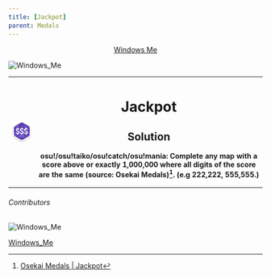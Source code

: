 ```yaml
---
title: [Jackpot]
parent: Medals
---
```


<t><center>[Windows Me](https://osu.ppy.sh/users/28893698)</center>
<link rel="stylesheet" href="../profile.css"></t>

![Windows_Me](https://a.ppy.sh/28893698_q.jpeg#author "Windows_Me")

<p><table>
<tbody><tr>
<th>
<img src="./img/all-secret-jackpot@2x.png" alt="Jackpot" title="Jackpot" /></th><th></p>

# Jackpot

## Solution

osu!/osu!taiko/osu!catch/osu!mania: Complete any map with a score above or exactly 1,000,000 where all digits of the score are the same (source: Osekai Medals)[^1]. (e.g 222,222, 555,555.)
</table>

[^1]: [Osekai Medals | Jackpot](https://osekai.net/medals/?medal=Jackpot)

###### Contributors

 <link rel="stylesheet" href="./contributor.css">
 
![Windows_Me](https://a.ppy.sh/28893698_q.jpeg#contributor)
  
[Windows_Me](https://osu.ppy.sh/u/Windows_Me)